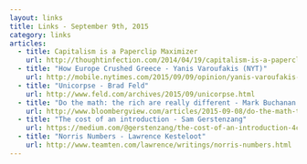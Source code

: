 ```yaml
---
layout: links
title: Links - September 9th, 2015
category: links
articles:
  - title: Capitalism is a Paperclip Maximizer
    url: http://thoughtinfection.com/2014/04/19/capitalism-is-a-paperclip-maximizer/
  - title: "How Europe Crushed Greece - Yanis Varoufakis (NYT)"
    url: http://mobile.nytimes.com/2015/09/09/opinion/yanis-varoufakis-how-europe-crushed-greece.html
  - title: "Unicorpse - Brad Feld"
    url: http://www.feld.com/archives/2015/09/unicorpse.html
  - title: "Do the math: the rich are really different - Mark Buchanan (Bloomberg View)"
    url: http://www.bloombergview.com/articles/2015-09-08/do-the-math-the-rich-really-are-different
  - title: "The cost of an introduction - Sam Gerstenzang"
    url: https://medium.com/@gerstenzang/the-cost-of-an-introduction-4c33c02542e4
  - title: "Norris Numbers - Lawrence Kesteloot"
    url: http://www.teamten.com/lawrence/writings/norris-numbers.html
---
```

